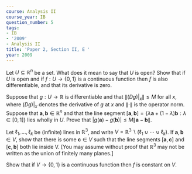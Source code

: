 ```yaml
---
course: Analysis II
course_year: IB
question_number: 5
tags:
- IB
- '2009'
- Analysis II
title: 'Paper 2, Section II, E '
year: 2009
---
```




Let $U \subseteq \mathbb{R}^{n}$ be a set. What does it mean to say that $U$ is open? Show that if $U$ is open and if $f: U \rightarrow\{0,1\}$ is a continuous function then $f$ is also differentiable, and that its derivative is zero.

Suppose that $g: U \rightarrow \mathbb{R}$ is differentiable and that $\left\|\left.(D g)\right|_{x}\right\| \leqslant M$ for all $x$, where $\left.(D g)\right|_{x}$ denotes the derivative of $g$ at $x$ and $\|\cdot\|$ is the operator norm. Suppose that $\mathbf{a}, \mathbf{b} \in \mathbb{R}^{n}$ and that the line segment $[\mathbf{a}, \mathbf{b}]=\{\lambda \mathbf{a}+(1-\lambda) \mathbf{b}: \lambda \in[0,1]\}$ lies wholly in $U$. Prove that $|g(\mathbf{a})-g(\mathbf{b})| \leqslant M\|\mathbf{a}-\mathbf{b}\|$.

Let $\ell_{1}, \ldots, \ell_{k}$ be (infinite) lines in $\mathbb{R}^{3}$, and write $V=\mathbb{R}^{3} \backslash\left(\ell_{1} \cup \cdots \cup \ell_{k}\right)$. If $\mathbf{a}, \mathbf{b} \in V$, show that there is some $\mathbf{c} \in V$ such that the line segments $[\mathbf{a}, \mathbf{c}]$ and $[\mathbf{c}, \mathbf{b}]$ both lie inside V. [You may assume without proof that $\mathbb{R}^{3}$ may not be written as the union of finitely many planes.]

Show that if $V \rightarrow\{0,1\}$ is a continuous function then $f$ is constant on $V$.